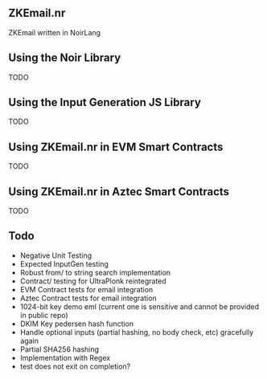 ## ZKEmail.nr
ZKEmail written in NoirLang

## Using the Noir Library
TODO

## Using the Input Generation JS Library
TODO

## Using ZKEmail.nr in EVM Smart Contracts
TODO

## Using ZKEmail.nr in Aztec Smart Contracts
TODO

## Todo
 - Negative Unit Testing
 - Expected InputGen testing
 - Robust from/ to string search implementation
 - Contract/ testing for UltraPlonk reintegrated
 - EVM Contract tests for email integration
 - Aztec Contract tests for email integration
 - 1024-bit key demo eml (current one is sensitive and cannot be provided in public repo)
 - DKIM Key pedersen hash function
 - Handle optional inputs (partial hashing, no body check, etc) gracefully again
 - Partial SHA256 hashing
 - Implementation with Regex 
 - test does not exit on completion?